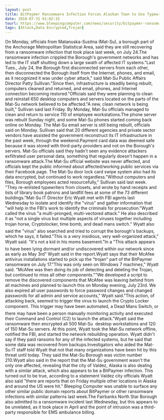 ```yaml
---
layout: post
title: BitPaymer Ransomware Infection Forces Alaskan Town to Use Typewriters for a Week
date: 2018-07-31 01:02:15
tourl: https://www.bleepingcomputer.com/news/security/bitpaymer-ransomware-infection-forces-alaskan-town-to-use-typewriters-for-a-week/
tags: [Attack,Data Encrypted,Trojan]
---
```

On Monday, officials from Matanuska-Susitna (Mat-Su), a borough part of the Anchorage Metropolitan Statistical Area, said they are still recovering from a ransomware infection that took place last week, on July 24.The ransomware infection crippled the Borough's government networks and has led to the IT staff shutting down a large swath of affected IT systems."Last Tues., July 24, the Borough first disconnected servers from each other, then disconnected the Borough itself from the Internet, phones, and email, as it recognized it was under cyber attack," said Mat-Su Public Affairs Director Patty Sullivan."Since then, infrastructure is steadily being rebuilt, computers cleaned and returned, and email, phones, and Internet connection becoming restored."Officials said they were planning to clean and reinstall 650 desktop computers and servers located on the parts of the Mat-Su network believed to be affected."A new, clean network is being built," Sullivan said last Friday. By Monday, Mat-Su officials managed to clean and return to service 110 of employee workstations.The phone server was rebuilt Sunday night, and some Mat-Su phones started coming back online on Monday. The Mat-Su email server is still being rebuilt, officials said on Monday. Sullivan said that 20 different agencies and private sector vendors have assisted the government reconstruct its IT infrastructure in the past week, through the weekend.Payment card data was deemed safe because it was stored with third-party providers and not on the Borough's servers. Mat-Su officials said they hadn't seen any evidence attackers exfiltrated user personal data, something that regularly doesn't happen in a ransomware attack.The Mat-Su official website was never affected, and officials kept the public informed about affected/working public services via their Facebook page. The Mat-Su door lock card swipe system also had its data encrypted, but continued to work regardless."Without computers and files, Borough employees acted resourcefully," Sullivan said last week. "They re-enlisted typewriters from closets, and wrote by hand receipts and lists of library book patrons and landfill fees at some of the 73 different buildings."Mat-Su IT Director Eric Wyatt met with FBI agents last Wednesday to isolate and identify the "virus" and gather information that "will help in the FBI's work to identify the criminals for prosecution."Wyatt called the virus "a multi-pronged, multi-vectored attack." He also described it as "not a single virus but multiple aspects of viruses together including trojan horse, Cryptolocker, time bomb, and dead mans switch." Wyatt also said the "virus" also searched and tried to corrupt the borough's backups, which he says, it failed."This is a very insidious, very well-organized attack," Wyatt said. "It's not a kid in his moms basement."In a "This attack appears to have been lying dormant and/or undiscovered within our network since as early as May 3rd" Wyatt said in the report.Wyatt says that their McAfee antivirus installations started to pick up the "trojan" part of the BitPaymer ransomware on July 17."This was only seen on Windows 7 machines," Wyatt said. "McAfee was then doing its job of detecting and deleting the Trojan, but continued to miss all other components.""We developed a script to remove the discovered components that McAfee was leaving behind from all machines and planned to launch this on Monday evening, July 23rd. We also expired all user passwords to force password changes and changed passwords for all admin and service accounts," Wyatt said."This action, of attacking back, seemed to trigger the virus to launch the Crypto Locker component. This trigger may have been automated, a Dead Mans Switch, or there may have been a person manually monitoring activity and executed their Command and Control (C2) to launch the attack."Wyatt said the ransomware then encrypted all 500 Mat-Su  desktop workstations and 120 of 150 Mat-Su servers. At this point, Wyatt took the Mat-Su network offline, notified the FBI, and started the network rebuilding operation. Wyatt didn't say if they paid ransoms for any of the infected systems, but he said that some data was recovered from backups.Investigators who aided the Mat-Su IT staff told Wyatt that not that many organizations have been hit by this threat until today. They said the Mat-Su Borough was victim number 210.Wyatt also said in the report that the Mat-Su government wasn't the only one affected, revealing that the city of Valdez, Alaska is also dealing with a similar attack, which also appears to be a BitPaymer infection. This turned out to be true, according to a statement Valdez city officials Wyatt also said "there are reports that on Friday multiple other locations in Alaska and around the US were hit." Bleeping Computer was unable to surface any other similar public domain reports about BitPaymer or other ransomware infections with similar patterns last week.The Fairbanks North Star Borough also admitted to a ransomware incident last Wednesday, but this appears to be unrelated, as it took place in April and the point of intrusion was a third-party responsible for EMS ambulance billing.